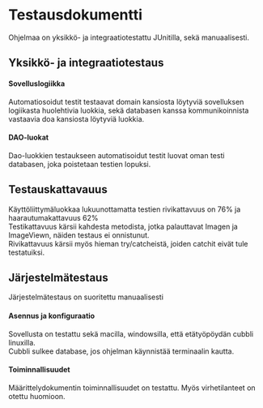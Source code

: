 # Testausdokumentti

Ohjelmaa on yksikkö- ja integraatiotestattu JUnitilla, sekä manuaalisesti.  

## Yksikkö- ja integraatiotestaus

#### Sovelluslogiikka
Automatiosoidut testit testaavat domain kansiosta löytyviä sovelluksen logiikasta huolehtivia luokkia, sekä databasen kanssa kommunikoinnista vastaavia doa kansiosta löytyviä luokkia.  

#### DAO-luokat
Dao-luokkien testaukseen automatisoidut testit luovat oman testi databasen, joka poistetaan testien lopuksi.

## Testauskattavauus
Käyttöliittymäluokkaa lukuunottamatta testien rivikattavuus on 76% ja haarautumakattavuus 62%  
Testikattavuus kärsii kahdesta metodista, jotka palauttavat Imagen ja ImageViewn, näiden testaus ei onnistunut.  
Rivikattavuus kärsii myös hieman try/catcheistä, joiden catchit eivät tule testatuiksi.  


## Järjestelmätestaus
Järjestelmätestaus on suoritettu manuaalisesti

#### Asennus ja konfiguraatio
Sovellusta on testattu sekä macilla, windowsilla, että etätyöpöydän cubbli linuxilla.  
Cubbli sulkee database, jos ohjelman käynnistää terminaalin kautta.  

#### Toiminnallisuudet
Määrittelydokumentin toiminnallisuudet on testattu. Myös virhetilanteet on otettu huomioon.
